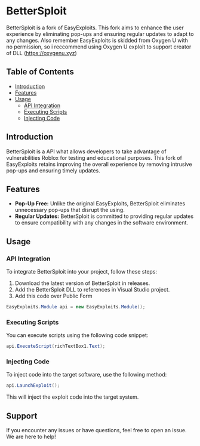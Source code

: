 # BetterSploit

BetterSploit is a fork of EasyExploits. This fork aims to enhance the user experience by eliminating pop-ups and ensuring regular updates to adapt to any changes.
Also remember EasyExploits is skidded from Oxygen U with no permission, so i reccommend using Oxygen U exploit to support creator of DLL (https://oxygenu.xyz)

## Table of Contents
- [Introduction](#introduction)
- [Features](#features)
- [Usage](#usage)
  - [API Integration](#api-integration)
  - [Executing Scripts](#executing-scripts)
  - [Injecting Code](#injecting-code)

## Introduction

BetterSploit is a API what allows developers to take advantage of vulnerabilities Roblox for testing and educational purposes. This fork of EasyExploits retains improving the overall experience by removing intrusive pop-ups and ensuring timely updates.

## Features

- **Pop-Up Free:** Unlike the original EasyExploits, BetterSploit eliminates unnecessary pop-ups that disrupt the using.
- **Regular Updates:** BetterSploit is committed to providing regular updates to ensure compatibility with any changes in the software environment.

## Usage

### API Integration

To integrate BetterSploit into your project, follow these steps:

1. Download the latest version of BetterSploit in releases.
2. Add the BetterSploit DLL to references in Visual Studio project.
3. Add this code over Public Form
```csharp
EasyExploits.Module api = new EasyExploits.Module();
```

### Executing Scripts

You can execute scripts using the following code snippet:

```csharp
api.ExecuteScript(richTextBox1.Text);
```

### Injecting Code
To inject code into the target software, use the following method:
```csharp
api.LaunchExploit();
```
This will inject the exploit code into the target system.

## Support
If you encounter any issues or have questions, feel free to open an issue. We are here to help!
